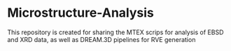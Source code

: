 # Microstructure-Analysis
This repository is created for sharing the MTEX scrips for analysis of EBSD and XRD data, as well as DREAM.3D pipelines for RVE generation
